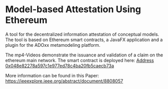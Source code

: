# Model-based Attestation Using Ethereum

A tool for the decentralized information attestation of conceptual models. The tool is based on Ethereum smart contracts, a JavaFX application and a plugin for the ADOxx metamodeling platform.

The mp4-Videos demonstrate the issuance and validation of a claim on the ethereum main network. The smart contract is deployed here:
[Address 0x048e82278a597c1e977ed78c4ba20fb5caecb73a](https://etherscan.io/address/0x048e82278a597c1e977ed78c4ba20fb5caecb73a)

More information can be found in this Paper:
https://ieeexplore.ieee.org/abstract/document/8808057
